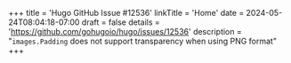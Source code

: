 +++
title = 'Hugo GitHub Issue #12536'
linkTitle = 'Home'
date = 2024-05-24T08:04:18-07:00
draft = false
details = 'https://github.com/gohugoio/hugo/issues/12536'
description = "`images.Padding` does not support transparency when using PNG format"
+++
